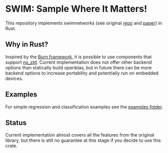 SWIM: Sample Where It Matters!
==============================

This repository implements swimnetworks (see original [repo](https://gitlab.com/felix.dietrich/swimnetworks) and [paper](https://arxiv.org/abs/2306.16830)) in Rust.

## Why in Rust?

Inspired by the [Burn framework](https://github.com/tracel-ai/burn?tab=readme-ov-file#getting-started), it is possible to use components that support [no_std](https://docs.rust-embedded.org/book/intro/no-std.html). Current implementation does not offer other backend options than statically build openblas, but in future there can be more backend options to increase portability and potentially run on embedded devices.

## Examples

For simple regression and classification examples see the [examples folder](https://github.com/AlphaGergedan/swimnetworks-rs/tree/master/examples).

## Status

Current implementation almost covers all the features from the original library, but there is still no guarantee at this stage if you decide to use this crate.
